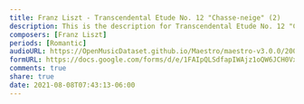 ```yaml
---
title: Franz Liszt - Transcendental Etude No. 12 "Chasse-neige" (2)
description: This is the description for Transcendental Etude No. 12 "Chasse-neige" by Franz Liszt
composers: [Franz Liszt]
periods: [Romantic]
audioURL: https://OpenMusicDataset.github.io/Maestro/maestro-v3.0.0/2008/MIDI-Unprocessed_07_R1_2008_01-04_ORIG_MID--AUDIO_07_R1_2008_wav--3.midi
formURL: https://docs.google.com/forms/d/e/1FAIpQLSdfapIWAjz1oQW6JCH0Vx7G1sCIeuKd-tjsmSbHxSlueMu4sA/viewform
comments: true
share: true
date: 2021-08-08T07:43:13-06:00
---
```

